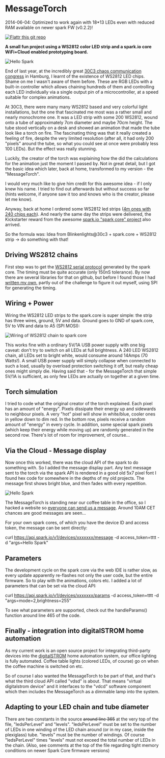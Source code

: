 MessageTorch
============

2014-06-04: Optimized to work again with 18*13 LEDs even with reduced RAM available on newer spark FW (v0.2.2)!

[![Flattr this git repo](http://api.flattr.com/button/flattr-badge-large.png)](https://flattr.com/submit/auto?user_id=luz&url=https://github.com/plan44/messagetorch&title=MessageTorch&language=&tags=github&category=software)

**A small fun project using a WS2812 color LED strip and a spark.io core WiFi+Cloud enabled prototyping board.**

![Hello Spark](MessageTorch.gif)

End of last year, at the incredibly great [30C3 chaos communication congress](http://media.ccc.de/browse/congress/2013/) in Hamburg, I learnt of the existence of WS2812 LED chips. Shame on me I wasn't aware of them before. These are RGB LEDs with a built-in controller which allows chaining hundreds of them and controlling each LED individually via a single output pin of a microcontroller, at a speed suitable for complex animations.

At 30C3, there were many many WS2812 based and very colorful light installations, but the one that fascinated me most was a rather small and nearly monochrome one. It was a LED strip with some 200 WS2812, wound onto a tube of approximately 7cm diameter and maybe 70cm height. The tube stood vertically on a desk and showed an animation that made the tube look like a torch on fire. The fascinating thing was that it really created a feeling of fire, despite the very limited resolution (after all, it had only 200 "pixels" around the tube, so what you could see at once were probably less 100 LEDs). But the effect was really stunning.

Luckily, the creator of the torch was explaining how the did the calculations for the animation just the moment I passed by. Not in great detail, but I got the basic idea which later, back at home, transformed to my version - the "MessageTorch".

I would very much like to give him credit for this awesome idea - if I only knew his name. I tried to find out afterwards but without success so far (hints welcome, if anyone saw it too and knows who is the creator, please let me know).

Anyway, back at home I ordered some WS2812 led strips ([4m ones with 240 chips each](http://www.aliexpress.com/item/4M-240-chips-5050-RGB-SMD-60-Pixels-M-WS2811-IC-WS2812B-WS2812-Digital-Strip-2812/1587858490.html)). And nearly the same day the strips were delivered, the Kickstarter reward from the awesome [spark.io "spark core" project](https://www.spark.io) also arrived.

So the formula was: Idea from Blinkenlights@30c3 + spark.core + WS2812 strip -> do something with that!

Driving WS2812 chains
---------------------
First step was to get the [WS2812 serial protocol](http://www.adafruit.com/datasheets/WS2812.pdf) generated by the spark core. The timing must be quite accurate (only 150nS tolerance). By now there are several libraries for that on github, but before I found those I had [written my own](https://github.com/plan44/ws2812_spi_sparkcore), partly out of the challenge to figure it out myself, using SPI for generating the timing.

Wiring + Power
--------------
Wiring the WS2812 LED strips to the spark.core is super simple: the strip has three wires, ground, 5V and data. Ground goes to GND of spark.core, 5V to VIN and data to A5 (SPI MOSI):

![Wiring of WS2812 chain to spark core](messagetorch_wiring.jpg)

This works fine with a ordinary 5V/1A USB power supply with one big caveat: don't try to switch on all LEDs at full brightness. A 240 LED WS2812 chain, all LEDs set to bright white, would consume around 14Amps (70 Watts!). A small USB power supply will simply collapse when connected to such a load, usually by overload protection switching it off, but really cheap ones might simply die. Having said that - for the MessageTorch that simple 5V/1A is sufficient, as only few LEDs are actually on together at a given time.

Torch simulation
----------------

I tried to code what the original creator of the torch explained. Each pixel has an amount of "energy". Pixels dissipate their energy up and sidewards to neighbour pixels. A very "hot" pixel will show in white/blue, cooler ones in yellow down to dim red. In the bottom row, pixels receive a random amount of "energy" in every cycle. In addition, some special spark pixels (which keep their energy while moving up) are randomly generated in the second row. There's lot of room for improvement, of course...

Via the Cloud - Message display
-------------------------------
Now once this worked, there was the cloud API of the spark to do something with. So I added the message display part. Any text message sent to the torch via the spark API is rendered in a good old 5x7 pixel font I found hex code for somewhere in the depths of my old projects. The message first shows bright blue, and then fades with every repetition.  

![Hello Spark](MessageTorch_spark_message.gif)

The MessageTorch is standing near our coffee table in the office, so I hacked a website so [everyone can send us a message](http://mixwerk.ch/message). Around 10AM CET chances are good messages are seen...

For your own spark cores, of which you have the device ID and access token, the message can be sent directly:

curl https://api.spark.io/v1/devices/xxxxxxx/message -d access_token=tttt -d "args=Hello Spark"


Parameters
----------
The development cycle on the spark core via the web IDE is rather slow, as every update apparently re-flashes not only the user code, but the entire firmware. So to play with the animations, colors etc. I added a lot of parameters that can be set via the cloud API:

curl https://api.spark.io/v1/devices/xxxxxxx/params -d access_token=tttt -d "args=mode=2,brightness=255"

To see what parameters are supported, check out the handleParams() function around line 465 of the code.


Finally - integration into digitalSTROM home automation
-------------------------------------------------------
As my current work is an open source project for integrating third-party devices into the [digitalSTROM](http://www.digitalstrom.com/index.php?cl=start&lang=1) home automation system, our office lighting is fully automated. Coffee table lights (colored LEDs, of course) go on when the coffee machine is switched on etc.

So of course I also wanted the MessageTorch to be part of that, and that's what the third cloud API called "vdsd" is about. That means "virtual digitalstrom device" and it interfaces to the "vdcd" software component which then includes the MessageTorch as a dimmable lamp into the system.


Adapting to your LED chain and tube diameter
--------------------------------------------
There are two constants in the source ~~around line 365~~ at the very top of the file, "ledsPerLevel" and "levels". "ledsPerLevel" must be set to the number of LEDs in one winding of the LED chain around (or in my case, inside the plexiglass) tube. "levels" must be the number of windings. Of course "ledsPerLevel" times "levels" must not exceed the total number of LEDs in the chain.
(Also, see comments at the top of the file regarding tight memory conditions on newer Spark Core firmware versions)
 



